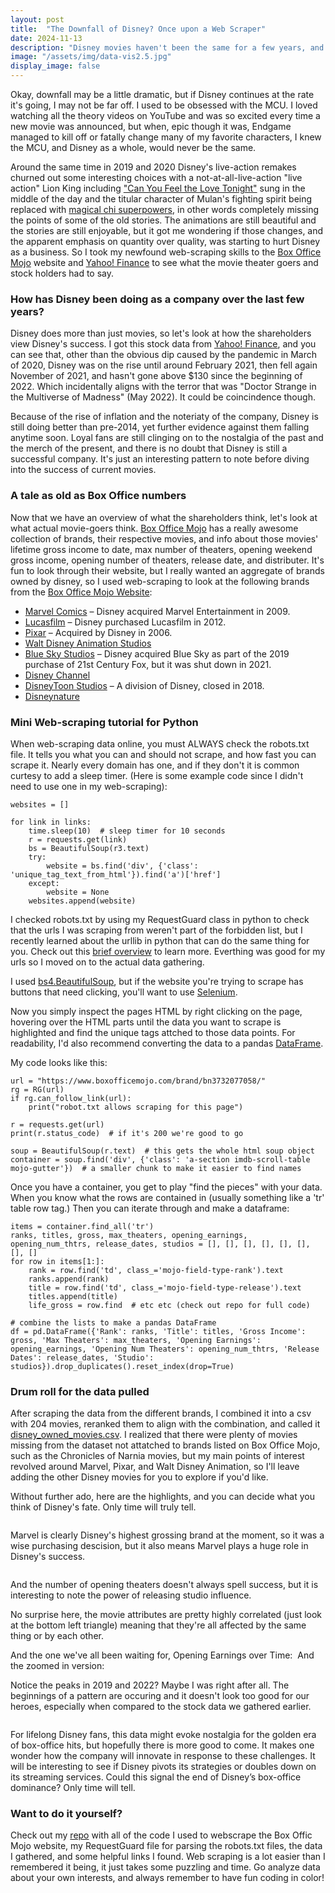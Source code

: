 ```yaml
---
layout: post
title:  "The Downfall of Disney? Once upon a Web Scraper"
date: 2024-11-13
description: "Disney movies haven't been the same for a few years, and I've been missing the magic. Just me? Disagree? The data is all there, let's web scrape and find out."
image: "/assets/img/data-vis2.5.jpg"
display_image: false
---
```

<p class="intro"><span class="dropcap">O</span>kay, downfall may be a little dramatic, but if Disney continues at the rate it's going, I may not be far off. I used to be obsessed with the MCU. I loved watching all the theory videos on YouTube and was so excited every time a new movie was announced, but when, epic though it was, Endgame managed to kill off or fatally change many of my favorite characters, I knew the MCU, and Disney as a whole, would never be the same.</p>

Around the same time in 2019 and 2020 Disney's live-action remakes churned out some interesting choices with a not-at-all-live-action "live action" Lion King including ["Can You Feel the Love Tonight"](https://youtu.be/DZr-VTULYQ8?si=H3eaDo2D2kChAh_x) sung in the middle of the day and the titular character of Mulan's fighting spirit being replaced with [magical chi superpowers](https://www.polygon.com/entertainment/2020/9/3/21419876/mulan-review-live-action-disney-plus), in other words completely missing the points of some of the old stories. The animations are still beautiful and the stories are still enjoyable, but it got me wondering if those changes, and the apparent emphasis on quantity over quality, was starting to hurt Disney as a business. So I took my newfound web-scraping skills to the [Box Office Mojo](https://www.boxofficemojo.com/) website and [Yahoo! Finance](https://finance.yahoo.com/quote/DIS/history/?period1=1571423893&period2=1729276688) to see what the movie theater goers and stock holders had to say.


### How has Disney been doing as a company over the last few years?
Disney does more than just movies, so let's look at how the shareholders view Disney's success. I got this stock data from [Yahoo! Finance](https://finance.yahoo.com/quote/DIS/history/?period1=1571423893&period2=1729276688), and you can see that, other than the obvious dip caused by the pandemic in March of 2020, Disney was on the rise until around February 2021, then fell again November of 2021, and hasn't gone above $130 since the beginning of 2022. Which incidentally aligns with the terror that was "Doctor Strange in the Multiverse of Madness" (May 2022). It could be coincindence though.
<img src="{{site.url}}/{{site.baseurl}}/assets/img/disstocks5yrs.png" alt="" class="center"/>

Because of the rise of inflation and the noteriaty of the company, Disney is still doing better than pre-2014, yet further evidence against them falling anytime soon. Loyal fans are still clinging on to the nostalgia of the past and the merch of the present, and there is no doubt that Disney is still a successful company. It's just an interesting pattern to note before diving into the success of current movies.
<img src="{{site.url}}/{{site.baseurl}}/assets/img/disstocks_allyrs.png" alt="" class="center"/>


### A tale as old as Box Office numbers
Now that we have an overview of what the shareholders think, let's look at what actual movie-goers think. [Box Office Mojo](https://www.boxofficemojo.com/brand/?ref_=bo_nb_gs_secondarytab) has a really awesome collection of brands, their respective movies, and info about those movies' lifetime gross income to date, max number of theaters, opening weekend gross income, opening number of theaters, release date, and distributer. It's fun to look through their website, but I really wanted an aggregate of brands owned by disney, so I used web-scraping to look at the following brands from the [Box Office Mojo Website](https://www.boxofficemojo.com/brand/?ref_=bo_nb_gs_secondarytab):
+ [Marvel Comics](https://www.boxofficemojo.com/brand/bn3732077058/) – Disney acquired Marvel Entertainment in 2009.
+ [Lucasfilm](https://www.boxofficemojo.com/brand/bn4168284674/) – Disney purchased Lucasfilm in 2012.
+ [Pixar](https://www.boxofficemojo.com/brand/bn3530750466/) – Acquired by Disney in 2006.
+ [Walt Disney Animation Studios](https://www.boxofficemojo.com/brand/bn3295869442/)
+ [Blue Sky Studios](https://www.boxofficemojo.com/brand/bn3430087170/) – Disney acquired Blue Sky as part of the 2019 purchase of 21st Century Fox, but it was shut down in 2021.
+ [Disney Channel](https://www.boxofficemojo.com/brand/bn3446864386/)
+ [DisneyToon Studios](https://www.boxofficemojo.com/brand/bn4185061890/) – A division of Disney, closed in 2018.
+ [Disneynature](https://www.boxofficemojo.com/brand/bn3245537794/)


### Mini Web-scraping tutorial for Python
When web-scraping data online, you must ALWAYS check the robots.txt file. It tells you what you can and should not scrape, and how fast you can scrape it. Nearly every domain has one, and if they don't it is common curtesy to add a sleep timer. (Here is some example code since I didn't need to use one in my web-scraping):
```
websites = []

for link in links:
    time.sleep(10)  # sleep timer for 10 seconds
    r = requests.get(link)
    bs = BeautifulSoup(r3.text)
    try:
        website = bs.find('div', {'class': 'unique_tag_text_from_html'}).find('a')['href']
    except:
        website = None
    websites.append(website)
```
I checked robots.txt by using my RequestGuard class in python to check that the urls I was scraping from weren't part of the forbidden list, but I recently learned about the urllib in python that can do the same thing for you. Check out this [brief overview](https://docs.python.org/3/library/urllib.robotparser.html) to learn more. Everthing was good for my urls so I moved on to the actual data gathering.

I used [bs4.BeautifulSoup](https://www.crummy.com/software/BeautifulSoup/bs4/doc/), but if the website you're trying to scrape has buttons that need clicking, you'll want to use [Selenium](https://www.zenrows.com/blog/selenium-vs-beautifulsoup).

Now you simply inspect the pages HTML by right clicking on the page, hovering over the HTML parts until the data you want to scrape is highlighted and find the unique tags attched to those data points. For readability, I'd also recommend converting the data to a pandas [DataFrame](https://pandas.pydata.org/docs/reference/api/pandas.DataFrame.html).

My code looks like this:
```
url = "https://www.boxofficemojo.com/brand/bn3732077058/"
rg = RG(url)
if rg.can_follow_link(url):
    print("robot.txt allows scraping for this page") 

r = requests.get(url)
print(r.status_code)  # if it's 200 we're good to go

soup = BeautifulSoup(r.text)  # this gets the whole html soup object
container = soup.find('div', {'class': 'a-section imdb-scroll-table mojo-gutter'})  # a smaller chunk to make it easier to find names
```

Once you have a container, you get to play "find the pieces" with your data. When you know what the rows are contained in (usually something like a 'tr' table row tag.) Then you can iterate through and make a dataframe:
```
items = container.find_all('tr')
ranks, titles, gross, max_theaters, opening_earnings, opening_num_thtrs, release_dates, studios = [], [], [], [], [], [], [], []
for row in items[1:]:
    rank = row.find('td', class_='mojo-field-type-rank').text
    ranks.append(rank)
    title = row.find('td', class_='mojo-field-type-release').text
    titles.append(title)
    life_gross = row.find  # etc etc (check out repo for full code)

# combine the lists to make a pandas DataFrame
df = pd.DataFrame({'Rank': ranks, 'Title': titles, 'Gross Income': gross, 'Max Theaters': max_theaters, 'Opening Earnings': opening_earnings, 'Opening Num Theaters': opening_num_thtrs, 'Release Dates': release_dates, 'Studio': studios}).drop_duplicates().reset_index(drop=True)
```

### Drum roll for the data pulled
After scraping the data from the different brands, I combined it into a csv with 204 movies, reranked them to align with the combination, and called it [disney_owned_movies.csv](https://github.com/KimmyBeeW/Disney-Web-Scraping/blob/main/datasets/disney_owned_movies.csv). I realized that there were plenty of movies missing from the dataset not attatched to brands listed on Box Office Mojo, such as the Chronicles of Narnia movies, but my main points of interest revolved around Marvel, Pixar, and Walt Disney Animation, so I'll leave adding the other Disney movies for you to explore if you'd like.

Without further ado, here are the highlights, and you can decide what you think of Disney's fate. Only time will truly tell.

<img src="{{site.url}}/{{site.baseurl}}/assets/img/brandsGrossIncome.png" alt="" class="center"/>

Marvel is clearly Disney's highest grossing brand at the moment, so it was a wise purchasing descision, but it also means Marvel plays a huge role in Disney's success.

<img src="{{site.url}}/{{site.baseurl}}/assets/img/earningsVSbrand.png" alt="" class="center"/>

And the number of opening theaters doesn't always spell success, but it is interesting to note the power of releasing studio influence.
<img src="{{site.url}}/{{site.baseurl}}/assets/img/earningsVSMaxTheaters.png" alt="" class="center"/>

No surprise here, the movie attributes are pretty highly correlated (just look at the bottom left triangle) meaning that they're all affected by the same thing or by each other.
<img src="{{site.url}}/{{site.baseurl}}/assets/img/correlationMovies.png" alt="" class="center"/>

And the one we've all been waiting for, Opening Earnings over Time:
<img src="{{site.url}}/{{site.baseurl}}/assets/img/earningsVStime.png" alt="" class="center"/>
And the zoomed in version:
<img src="{{site.url}}/{{site.baseurl}}/assets/img/lastfive.png" alt="" class="center"/>

Notice the peaks in 2019 and 2022? Maybe I was right after all. The beginnings of a pattern are occuring and it doesn't look too good for our heroes, especially when compared to the stock data we gathered earlier.

<img src="{{site.url}}/{{site.baseurl}}/assets/img/disstocks5yrs.png" alt="" class="center"/>

For lifelong Disney fans, this data might evoke nostalgia for the golden era of box-office hits, but hopefully there is more good to come. It makes one wonder how the company will innovate in response to these challenges. It will be interesting to see if Disney pivots its strategies or doubles down on its streaming services. Could this signal the end of Disney’s box-office dominance? Only time will tell.

### Want to do it yourself?
Check out my [repo](https://github.com/KimmyBeeW/Disney-Web-Scraping) with all of the code I used to webscrape the Box Offic Mojo website, my RequestGuard file for parsing the robots.txt files, the data I gathered, and some helpful links I found. Web scraping is a lot easier than I remembered it being, it just takes some puzzling and time. Go analyze data about your own interests, and always remember to have fun coding in color!